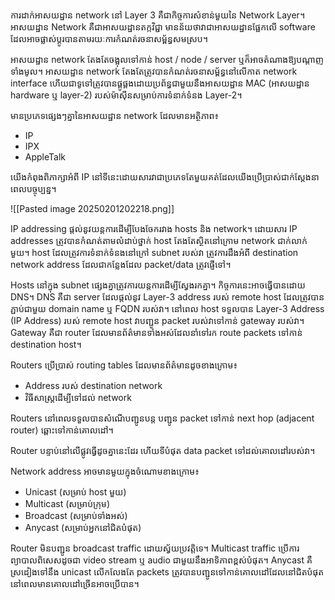 ការដាក់អាសយដ្ឋាន network នៅ Layer 3 គឺជាកិច្ចការសំខាន់មួយនៃ Network Layer។ អាសយដ្ឋាន Network គឺជាអាសយដ្ឋានតក្កវិជ្ជា មានន័យថាវាជាអាសយដ្ឋានផ្អែកលើ software ដែលអាចផ្លាស់ប្តូរបានតាមរយៈការកំណត់រចនាសម្ព័ន្ធសមស្រប។

អាសយដ្ឋាន network តែងតែចង្អុលទៅកាន់ host / node / server ឬក៏អាចតំណាងឱ្យបណ្តាញទាំងមូល។ អាសយដ្ឋាន network តែងតែត្រូវបានកំណត់រចនាសម្ព័ន្ធនៅលើកាត network interface ហើយជាទូទៅត្រូវបានផ្គូផ្គងដោយប្រព័ន្ធជាមួយនឹងអាសយដ្ឋាន MAC (អាសយដ្ឋាន hardware ឬ layer-2) របស់ម៉ាស៊ីនសម្រាប់ការទំនាក់ទំនង Layer-2។

មានប្រភេទផ្សេងៗគ្នានៃអាសយដ្ឋាន network ដែលមានអត្ថិភាព៖
- IP
- IPX
- AppleTalk

យើងកំពុងពិភាក្សាអំពី IP នៅទីនេះដោយសារវាជាប្រភេទតែមួយគត់ដែលយើងប្រើប្រាស់ជាក់ស្តែងនាពេលបច្ចុប្បន្ន។

![[Pasted image 20250201202218.png]]

IP addressing ផ្តល់នូវយន្តការដើម្បីបែងចែករវាង hosts និង network។ ដោយសារ IP addresses ត្រូវបានកំណត់តាមលំដាប់ថ្នាក់ host តែងតែស្ថិតនៅក្រោម network ជាក់លាក់មួយ។ host ដែលត្រូវការទំនាក់ទំនងនៅក្រៅ subnet របស់វា ត្រូវការដឹងអំពី destination network address ដែលជាកន្លែងដែល packet/data ត្រូវផ្ញើទៅ។

Hosts នៅក្នុង subnet ផ្សេងគ្នាត្រូវការយន្តការដើម្បីស្វែងរកគ្នា។ កិច្ចការនេះអាចធ្វើបានដោយ DNS។ DNS គឺជា server ដែលផ្តល់នូវ Layer-3 address របស់ remote host ដែលត្រូវបានភ្ជាប់ជាមួយ domain name ឬ FQDN របស់វា។ នៅពេល host ទទួលបាន Layer-3 Address (IP Address) របស់ remote host វាបញ្ជូន packet របស់វាទៅកាន់ gateway របស់វា។ Gateway គឺជា router ដែលមានព័ត៌មានទាំងអស់ដែលនាំទៅរក route packets ទៅកាន់ destination host។

Routers ប្រើប្រាស់ routing tables ដែលមានព័ត៌មានដូចខាងក្រោម៖
- Address របស់ destination network
- វិធីសាស្ត្រដើម្បីទៅដល់ network

Routers នៅពេលទទួលបានសំណើបញ្ជូនបន្ត បញ្ជូន packet ទៅកាន់ next hop (adjacent router) ឆ្ពោះទៅកាន់គោលដៅ។

Router បន្ទាប់នៅលើផ្លូវធ្វើដូចគ្នានេះដែរ ហើយទីបំផុត data packet ទៅដល់គោលដៅរបស់វា។

Network address អាចមានមួយក្នុងចំណោមខាងក្រោម៖
- Unicast (សម្រាប់ host មួយ)
- Multicast (សម្រាប់ក្រុម)
- Broadcast (សម្រាប់ទាំងអស់)
- Anycast (សម្រាប់អ្នកនៅជិតបំផុត)

Router មិនបញ្ជូន broadcast traffic ដោយស្វ័យប្រវត្តិទេ។ Multicast traffic ប្រើការព្យាបាលពិសេសដូចជា video stream ឬ audio ជាមួយនឹងអាទិភាពខ្ពស់បំផុត។ Anycast គឺស្រដៀងទៅនឹង unicast លើកលែងតែ packets ត្រូវបានបញ្ជូនទៅកាន់គោលដៅដែលនៅជិតបំផុតនៅពេលមានគោលដៅច្រើនអាចប្រើបាន។

